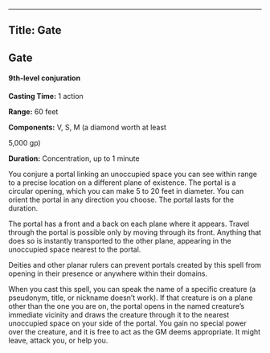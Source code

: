 -------------------------
Title: Gate
-------------------------

## Gate

#### 9th-level conjuration


**Casting Time:** 1 action

**Range:** 60 feet

**Components:** V, S, M (a diamond worth at least

5,000 gp)

**Duration:** Concentration, up to 1 minute


You conjure a portal linking an unoccupied space you can see within
range to a precise location on a different plane of existence. The
portal is a circular opening, which you can make 5 to 20 feet in
diameter. You can orient the portal in any direction you choose. The
portal lasts for the duration.

The portal has a front and a back on each plane where it appears. Travel
through the portal is possible only by moving through its front.
Anything that does so is instantly transported to the other plane,
appearing in the unoccupied space nearest to the portal.

Deities and other planar rulers can prevent portals created by this
spell from opening in their presence or anywhere within their domains.

When you cast this spell, you can speak the name of a specific creature
(a pseudonym, title, or nickname doesn’t work). If that creature is on a
plane other than the one you are on, the portal opens in the named
creature’s immediate vicinity and draws the creature through it to the
nearest unoccupied space on your side of the portal. You gain no special
power over the creature, and it is free to act as the GM deems
appropriate. It might leave, attack you, or help you.


